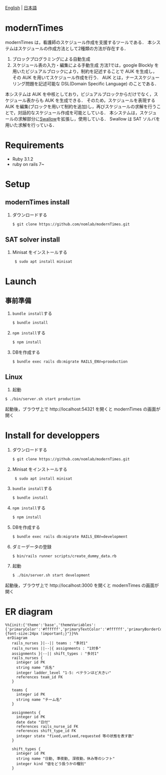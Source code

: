 [English][] | [日本語][]


[English]:  https://github.com/nomlab/modernTimes/blob/main/README.md       "English"
[日本語]:    https://github.com/nomlab/modernTimes/blob/main/README.ja.md    "日本語"

# modernTimes
modernTimes は，看護師のスケジュール作成を支援するツールである．
本システムはスケジュールの作成方法として2種類の方法が存在する．
1. ブロックプログラミングによる自動生成
2. スケジュール表の入力・編集による手動生成
方法1では，google Blockly を用いたビジュアルブロックにより，制約を記述することで AUK を生成し，その AUK を用いてスケジュール作成を行う．
AUK とは，ナーススケジューリング問題を記述可能な DSL(Domain Specific Language) のことである．

本システムは AUK を中核としており，ビジュアルブロックからだけでなく，スケジュール表からも AUK を生成できる．
そのため，スケジュールを表現する AUK を編集(ブロックを用いて制約を追加)し，再びスケジュールの求解を行うことで，対話的なスケジュール作成を可能としている．
本システムは，スケジュールの求解部分に[Swallow](https://github.com/matsuda0528/swallow)を拡張し，使用している．
Swallow は SAT ソルバを用いた求解を行っている．

# Requirements
+ Ruby 3.1.2
+ ruby on rails 7~

# Setup
## modernTimes install
1. ダウンロードする
   ```bash
   $ git clone https://github.com/nomlab/modernTimes.git
   ```

## SAT solver install
1. Minisat をインストールする
   ```bash
    $ sudo apt install minisat
   ```

# Launch
## 事前準備
1. `bundle install`する
   ```bash
   $ bundle install
   ```
2. `npm install`する
   ```bash
   $ npm install
   ```
3. DBを作成する
   ```bash
   $ bundle exec rails db:migrate RAILS_ENV=prooduction
   ```

## Linux
1. 起動
```bash
$ ./bin/server.sh start production
```
起動後，ブラウザ上で http://localhost:54321 を開くと modernTimes の画面が開く


# Install for developpers
1. ダウンロードする
   ```bash
   $ git clone https://github.com/nomlab/modernTimes.git
   ```
2. Minisat をインストールする
   ```bash
    $ sudo apt install minisat
   ```
3. `bundle install`する
   ```bash
   $ bundle install
   ```
4. `npm install`する
   ```bash
   $ npm install
   ```
5. DBを作成する
   ```bash
   $ bundle exec rails db:migrate RAILS_ENV=development
   ```
6. ダミーデータの登録
   ```
   $ bin/rails runner scripts/create_dummy_data.rb
   ```
7. 起動
   ```bash
   $ ./bin/server.sh start development
   ```
起動後，ブラウザ上で http://localhost:3000 を開くと modernTimes の画面が開く


# ER diagram
```mermaid
%%{init:{'theme':'base','themeVariables':{'primaryColor':'#ffffff','primaryTextColor':'#ffffff','primaryBorderColor':'#000000','secondaryColor':'#000000','lineColor':'#000000','noteTextColor':'#000000','noteBkgColor':'#000000','textColor':'#000000','fontSize':'20px','fontFamily':''},'themeCSS':"text.actor {font-size:24px !important;}"}}%%
 erDiagram
   rails_nurses }|--|| teams : "多対1"
   rails_nurses ||--|{ assignments : "1対多"
   assignments }|--|| shift_types : "多対1"
   rails_nurses {
     integer id PK
     string name "氏名"
     integer ladder_level "1-5: ベテランほど大きい"
     references team_id FK
   }

   teams {
     integer id PK
     string name "チーム名"
   }

   assignments {
     integer id PK
     date date "日付"
     references rails_nurse_id FK
     references shift_type_id FK
     integer state "fixed,unfixed,requested 等の状態を表す数"
   }

   shift_types {
     integer id PK
     string name "日勤, 準夜勤, 深夜勤，休み等のシフト"
     integer kind "値をどう扱うかの種別"
   }
 ```
